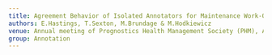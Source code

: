```yaml
---
title: Agreement Behavior of Isolated Annotators for Maintenance Work-Order Data Mining
authors: E.Hastings, T.Sexton, M.Brundage & M.Hodkiewicz
venue: Annual meeting of Prognostics Health Management Society (PHM), Arizona, Sept 21-26, 2019
group: Annotation
---
```

